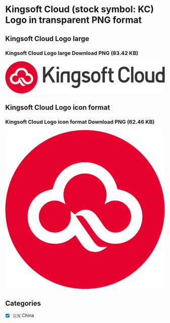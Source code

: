# Kingsoft Cloud (stock symbol: KC) Logo in transparent PNG format

## Kingsoft Cloud Logo large

### Kingsoft Cloud Logo large Download PNG (83.42 KB)

![Kingsoft Cloud Logo large Download PNG (83.42 KB)](/img/orig/KC_BIG-005e56d0.png)

## Kingsoft Cloud Logo icon format

### Kingsoft Cloud Logo icon format Download PNG (62.46 KB)

![Kingsoft Cloud Logo icon format Download PNG (62.46 KB)](/img/orig/KC-4288079a.png)



## Categories
- [x] 🇨🇳 China
